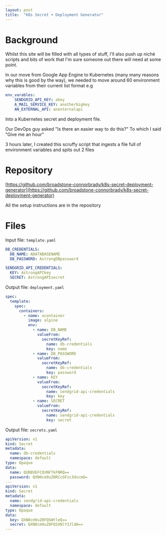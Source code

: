 ```yaml
---
layout: post
title:  "K8s Secret + Deployment Generator"
---
```


# Background

Whilst this site will be filled with all types of stuff, I'll also push up nichè scripts and bits of work that I'm sure someone out there will need at some point.

In our move from Google App Engine to Kubernetes (many many reasons why this is good by the way), we needed to move around 60 environment variables from their current list format e.g

```yaml
env_varables:
    SENDGRID_API_KEY: akey
    A_MAIL_SERVICE_KEY: anotherbigkey
    AN_EXTERNAL_API: anexternalapi
```

Into a Kubernetes secret and deployment file.

Our DevOps guy asked "Is there an easier way to do this?" To which I said "Give me an hour"

3 hours later, I created this scruffy script that ingests a file full of environment variables and spits out 2 files

# Repository

[https://github.com/broadstone-connorbrady/k8s-secret-deployment-generator](https://github.com/broadstone-connorbrady/k8s-secret-deployment-generator)

All the setup instructions are in the repository

# Files

Input file: `template.yaml`
```yaml
DB_CREDENTIALS:
  DB_NAME: ADATABASENAME
  DB_PASSWORD: AstrongDBpassword

SENDGRID_API_CREDENTIALS:
  KEY: AstrongAPIkey
  SECRET: AstrongAPIsecret
```

Output file: `deployment.yaml`
```yaml
spec:
  template:
    spec:
      containers:
        - name: acontainer
          image: alpine
          env:
            - name: DB_NAME
              valueFrom:
                secretKeyRef:
                  name: db-credentials
                  key: name
            - name: DB_PASSWORD
              valueFrom:
                secretKeyRef:
                  name: db-credentials
                  key: password
            - name: KEY
              valueFrom:
                secretKeyRef:
                  name: sendgrid-api-credentials
                  key: key
            - name: SECRET
              valueFrom:
                secretKeyRef:
                  name: sendgrid-api-credentials
                  key: secret
```

Output file: `secrets.yaml`
```yaml
apiVersion: v1
kind: Secret
metadata:
  name: db-credentials
  namespace: default
type: Opaque
data:
  name: QURBVEFCQVNFTkFNRQ==
  password: QXN0cm9uZ0RCcGFzc3dvcmQ=
---
apiVersion: v1
kind: Secret
metadata:
  name: sendgrid-api-credentials
  namespace: default
type: Opaque
data:
  key: QXN0cm9uZ0FQSWtleQ==
  secret: QXN0cm9uZ0FQSXNlY3JldA==
---
```
